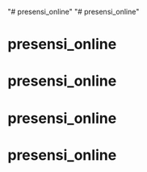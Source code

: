 "# presensi_online" 
"# presensi_online" 
# presensi_online
# presensi_online
# presensi_online
# presensi_online
